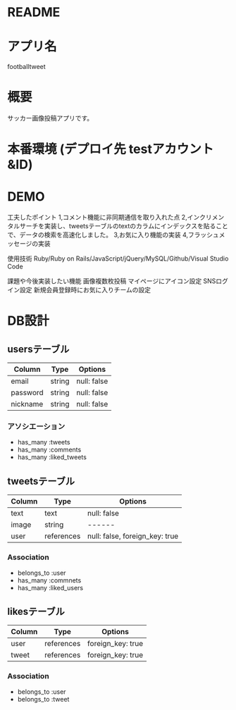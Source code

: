 # README

# アプリ名 
  footballtweet

# 概要
  サッカー画像投稿アプリです。

# 本番環境 (デプロイ先 testアカウント&ID)

# DEMO
  工夫したポイント
  1,コメント機能に非同期通信を取り入れた点
  2,インクリメンタルサーチを実装し、tweetsテーブルのtextのカラムにインデックスを貼ることで、データの検索を高速化しました。
  3,お気に入り機能の実装
  4,フラッシュメッセージの実装
  
  使用技術
  Ruby/Ruby on Rails/JavaScript/jQuery/MySQL/Github/Visual Studio Code
  
  課題や今後実装したい機能
  画像複数枚投稿
  マイページにアイコン設定
  SNSログイン設定
  新規会員登録時にお気に入りチームの設定


# DB設計


## usersテーブル

|Column|Type|Options|
|------|----|-------|
|email|string|null: false|
|password|string|null: false|
|nickname|string|null: false|

### アソシエーション

- has_many :tweets
- has_many :comments
- has_many :liked_tweets

## tweetsテーブル

|Column|Type|Options|
|------|----|-------|
|text|text|null: false|
|image|string|------|
|user|references|null: false, foreign_key: true|

### Association
- belongs_to :user
- has_many :commnets
- has_many :liked_users

## likesテーブル

|Column|Type|Options|
|------|----|-------|
|user|references|foreign_key: true|
|tweet|references|foreign_key: true|

### Association
- belongs_to :user
- belongs_to :tweet
